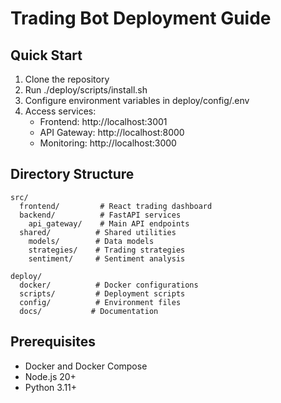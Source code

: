 # Trading Bot Deployment Guide

## Quick Start
1. Clone the repository
2. Run ./deploy/scripts/install.sh
3. Configure environment variables in deploy/config/.env
4. Access services:
   - Frontend: http://localhost:3001
   - API Gateway: http://localhost:8000
   - Monitoring: http://localhost:3000

## Directory Structure
```
src/
  frontend/         # React trading dashboard
  backend/          # FastAPI services
    api_gateway/    # Main API endpoints
  shared/          # Shared utilities
    models/        # Data models
    strategies/    # Trading strategies
    sentiment/     # Sentiment analysis

deploy/
  docker/          # Docker configurations
  scripts/         # Deployment scripts
  config/          # Environment files
  docs/           # Documentation
```

## Prerequisites
- Docker and Docker Compose
- Node.js 20+
- Python 3.11+
